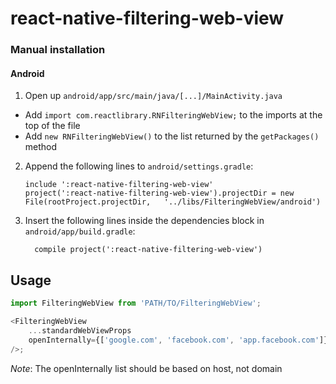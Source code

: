 
# react-native-filtering-web-view

### Manual installation

#### Android

1. Open up `android/app/src/main/java/[...]/MainActivity.java`
  - Add `import com.reactlibrary.RNFilteringWebView;` to the imports at the top of the file
  - Add `new RNFilteringWebView()` to the list returned by the `getPackages()` method
2. Append the following lines to `android/settings.gradle`:
  	```
  	include ':react-native-filtering-web-view'
  	project(':react-native-filtering-web-view').projectDir = new File(rootProject.projectDir, 	'../libs/FilteringWebView/android')
  	```
3. Insert the following lines inside the dependencies block in `android/app/build.gradle`:
  	```
      compile project(':react-native-filtering-web-view')
  	```

## Usage
```javascript
import FilteringWebView from 'PATH/TO/FilteringWebView';

<FilteringWebView
	...standardWebViewProps
	openInternally={['google.com', 'facebook.com', 'app.facebook.com']}
/>;
```
*Note*: The openInternally list should be based on host, not domain
